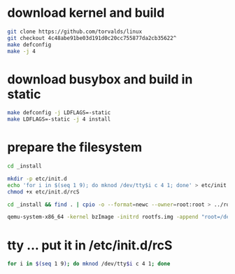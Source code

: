 # download kernel and build

```sh
git clone https://github.com/torvalds/linux
git checkout 4c48abe91be03d191d0c20cc755877da2cb35622^
make defconfig
make -j 4
```

# download busybox and build in static
```sh
make defconfig -j LDFLAGS=-static
make LDFLAGS=-static -j 4 install
```

# prepare the filesystem
```sh
cd _install

mkdir -p etc/init.d
echo 'for i in $(seq 1 9); do mknod /dev/tty$i c 4 1; done' > etc/init.d/rcS
chmod +x etc/init.d/rcS

cd _install && find . | cpio -o --format=newc --owner=root:root > ../rootfs.img

qemu-system-x86_64 -kernel bzImage -initrd rootfs.img -append "root=/dev/ram rdinit=/sbin/init console=ttyS0" -nographic -serial stdio -monitor /dev/null
```

# tty ... put it in /etc/init.d/rcS
```sh
for i in $(seq 1 9); do mknod /dev/tty$i c 4 1; done
```
